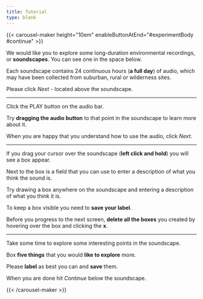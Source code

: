 ```yaml
---
title: Tutorial
type: blank
---
```


{{< carousel-maker height="10em" enableButtonAtEnd="#experimentBody #continue" >}} 

We would like you to explore some long-duration environmental recordings, or **soundscapes**. You can see one in the space below.

Each soundscape contains 24 continuous hours (**a full day**) of audio, which may have been collected from suburban, rural or wilderness sites. 

Please click _Next_ - located above the soundscape.

---

Click the PLAY button on the audio bar.

Try **dragging the audio button** to that point in the soundscape to learn more about it.

When you are happy that you understand how to use the audio, click _Next_.


---

If you drag your cursor over the soundscape (**left click and hold**) you will see a box appear. 

Next to the box is a field that you can use to enter a description of what you think the sound is. 

Try drawing a box anywhere on the soundscape and entering a description of what you think it is.

To keep a box visible you need to **save your label**.

Before you progress to the next screen, **delete all the boxes** you created by hovering over the box and clicking the **x**.

---

Take some time to explore some interesting points in the soundscape.

Box **five things** that you would **like to explore** more.

Please **label** as best you can and **save** them. 

When you are done hit _Continue_ below the soundscape. 


{{< /carousel-maker >}}
